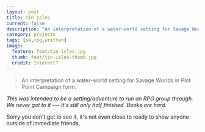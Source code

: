 ```yaml
---
layout: post
title: Tin Isles
current: false
description: "An interpretation of a water-world setting for Savage Worlds in Plot Point Campaign form."
category: projects
tags: [sw,rpg,written]
image:
  feature: feat/tin-isles.jpg
  thumb: feat/tin-isles-thumb.jpg
  credit: Internet?
---
```


>An interpretation of a water-world setting for Savage Worlds in Plot Point Campaign form.

*This was intended to be a setting/adventure to run an RPG group through. We never got to it --- it's still only half finished. Books are hard.*

Sorry you don't get to see it, it's not even close to ready to show anyone outside of immediate friends.